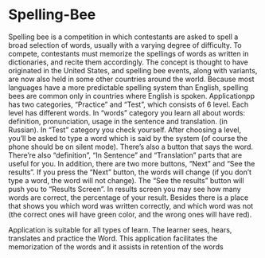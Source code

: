 # Spelling-Bee

Spelling bee is a competition in which contestants are asked to spell a broad selection of words, usually with a varying degree of difficulty. To compete, contestants must memorize the spellings of words as written in dictionaries, and recite them accordingly.
The concept is thought to have originated in the United States, and spelling bee events, along with variants, are now also held in some other countries around the world. Because most languages have a more predictable spelling system than English, spelling bees are common only in countries where English is spoken.
Applicationpp has two categories, “Practice” and “Test”, which consists of 6 level. Each level has different words. 
In “words” category you learn all about words: definition, pronunciation, usage in the sentence and translation. (in Russian).
In “Test” category you check yourself. After choosing a level, you’ll be asked to type a word which is said by the system (of course the phone should be on silent mode). There’s also a button that says the word. There’re also “definition”, “In Sentence” and “Translation” parts that are useful for you. In addition, there are two more buttons, “Next” and “See the results”. If you press the “Next” button, the words will change (if you don’t type a word, the word will not change). The “See the results” button will push you to “Results Screen”. In results screen you may see how many words are correct, the percentage of your result. Besides there is a place that shows you which word was written correctly, and which word was not (the correct ones will have green color, and the wrong ones will have red). 

Application is suitable for all types of learn. The learner sees, hears, translates and practice the Word. This application facilitates the memorization of the words and it assists in retention of the words


